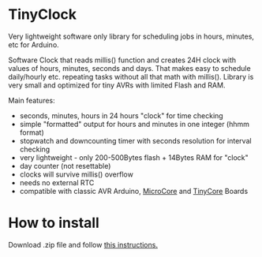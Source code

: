 # TinyClock
Very lightweight software only library for scheduling jobs in hours, minutes, etc for Arduino.

Software Clock that reads millis() function and creates 24H clock with  values of hours, minutes, seconds and days. That makes easy to schedule daily/hourly etc. repeating tasks without all that math with millis(). Library is very small and optimized for tiny AVRs with limited Flash and RAM.

Main features:
* seconds, minutes, hours in 24 hours "clock" for time checking
* simple "formatted" output for hours and minutes in one integer (hhmm format)
* stopwatch and downcounting timer with seconds resolution for interval checking
* very lightweight - only 200-500Bytes flash + 14Bytes RAM for "clock"
* day counter (not resettable)
* clocks will survive millis() overflow
* needs no external RTC 
* compatible with classic AVR Arduino, [MicroCore](https://github.com/MCUdude/MicroCore) and [TinyCore](https://github.com/SpenceKonde/ATTinyCore) Boards

# How to install

Download .zip file and follow [this instructions.](https://www.arduino.cc/en/guide/libraries#toc4)

